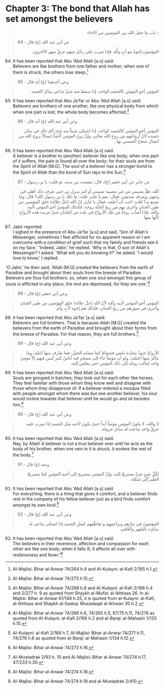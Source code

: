 Chapter 3: The bond that Allah has set amongst the believers
============================================================

<blockquote dir="rtl">
  <p>
- باب ما جعل الله بين المؤمنين من الاخاء
  </p>
</blockquote>

> 84 - عن أبي عبد الله (ع) قال  
<blockquote dir="rtl">
  <p>
 المؤمنون إخوةٌ بنو أبٍ وأُمّ، فإذا ضرب على رجُل منهم عرقٌ سهر
الآخَرون.
  </p>
</blockquote>

84. It has been reported that Abu 'Abd Allah [a.s] said:  
 Believers are like brothers from one father and mother; when one of
them is struck, the others lose sleep.[^1]

> 85 - وعن أحدهما (ع) أنه قال  
<blockquote dir="rtl">
  <p>
 المؤمِن أخو المؤمن كالجسَدِ الواحد، إذا سقط منه شئٌ تَداعى سائرُ
الجسد.
  </p>
</blockquote>

85. It has been reported that Abu Ja'far or Abu 'Abd Allah [a.s] said:  
 Believers are brothers of one another, like one physical body from
which when one part is lost, the whole body becomes affected.[^2]

> 86 - وعن أبي عبد الله (ع) أنه قال  
<blockquote dir="rtl">
  <p>
 المؤمن أخو المؤمن كالجسد الواحد، إذا اشتكى شيئاً منه وُجد ألمُ ذلك في
سائر جسده لأنّ أرواحهم مِن روح الله تعالى، وإنّ روح المؤمن لأشدُّ
اتصالاً بروح الله من اتصال شعاع الشمسِ بها.
  </p>
</blockquote>

86. It has been reported that Abu 'Abd Allah [a.s] said:  
 A believer is a brother to (another) believer like one body; when one
part of it suffers, the pain is found all over the body; for their souls
are from the Spirit of Allah [M.G]. The soul of a believer has a
stronger bond to the Spirit of Allah than the bond of Sun rays to the
Sun.[^3]

> 87 - عن جابر عن أبي جعفر (ع)، قال: تنفست بين يديه، ثم قلت: يا بن رسول
<blockquote dir="rtl">
  <p>
الله، همٌّ يصيبني من غير مصيبة تصيبني أو أمر ينـزل بي حتى تعرف ذلك
أهلي في وجهي ويعرفه صديقي. فقال: نعم يا جابر. قلت: ما ذلك يا بن رسول
الله؟ قال: وما تصنع به؟ قلت: احب أن أعلمه. فقال  
 يا جابرُ، إنّ الله (جلّ جلاله) خلقَ المؤمنين من طينِ الجنانِ وأجرى
بهم مِن ريح الجنّة روحَه، فكذلك المؤمنُ أخو المؤمن لأبيه وأمّه، فإذا
أصاب روحاً من تلك الأرواح في بلدة من البلدان شئٌ حزنت هذه الأرواح
لأنَّها منها.
  </p>
</blockquote>

87. Jabir reported:  
 I sighed in the presence of Abu Ja'far [a.s] and said, 'Son of Allah's
Messenger, sometimes I feel afflicted for no apparent reason or I am
overcome with a condition of grief such that my family and friends see
it on my face.' 'Indeed, Jabir,' he replied. 'Why is that, O son of
Allah's Messenger? I asked. 'What will you do knowing it?' he asked. 'I
would love to know,' I replied.

'O Jabir,' he then said, 'Allah [M.G] created the believers from the
earth of Paradise and brought about their souls from the breeze of
Paradise. Believers are thus full brothers; so, when one soul amongst
this group of souls is afflicted in any place, the rest are depressed,
for they are one.'[^4]

> 88 - وعن أبي جعفر (ع) قال  
<blockquote dir="rtl">
  <p>
 المؤمن أخو المؤمن لأبيه وأمّه لأنّ الله (جلّ جلاله) خلقَ المؤمنين مِن
طين الجِنان وأجرى في صوَرِهم من ريحِ الجنان، فلذلك هم إخوة لأبٍ وأُم.
  </p>
</blockquote>

88. It has been reported that Abu Ja'far [a.s] said:  
 Believers are full brothers. That is because Allah [M.G] created the
believers from the earth of Paradise and brought about their forms from
the breeze of Paradise. For that reason, they are full brothers.[^5]

> 89 - وعن أبي عبد الله (ع) قال  
<blockquote dir="rtl">
  <p>
 الأرواحُ جنودٌ مجنّدة تلتقي فتتشامّ كما تتشام الخيلُ، فما تعارف منها
ائتلفَ وما تناكرَ منها اختلفَ. ولو أن مؤمناً جاءَ إلى مسجدٍ فيه أناسٌ
كثير ليس فيهم إلاّ مؤمنٌ واحد لمالت روحُه إلى ذلك المؤمنِ حتى يجلسَ
إليه.
  </p>
</blockquote>

89. It has been reported that Abu 'Abd Allah [a.s] said:  
 Souls are grouped in batches; they look out for each other like horses.
They feel familiar with those whom they know well and disagree with
those whom they disapprove of. If a believer entered a mosque filled
with people amongst whom there was but one another believer, his soul
would incline towards that believer until he would go and sit besides
him.[^6]

> 90 - وعن أبي عبد الله (ع) قال  
<blockquote dir="rtl">
  <p>
 لا والله، لا يكونُ المؤمن مؤمناً أبداً حتىّ يكونَ لأخيه مثل الجسدِ
إذا ضرب عليه عرقٌ واحد تداعت له سائرُ عروقه.
  </p>
</blockquote>

90. It has been reported that Abu 'Abd Allah [a.s] said:  
 Nay, by Allah! A believer is not a true believer ever until he acts as
the body of his brother; when one vein in it is struck, it evokes the
rest of the body.[^7]

> 91 - وعنه (ع) قال  
<blockquote dir="rtl">
  <p>
 لكُلّ شئٍ شئٌ يستريحُ إليه، وإنّ المؤمنَ يستريح إلى أخيهِ المؤمنِ كما
يستريحُ الطّير ُإلى شَكله.
  </p>
</blockquote>

91. It has been reported that Abu 'Abd Allah [a.s] said:  
 For everything, there is a thing that gives it comfort; and a believer
finds rest in the company of his fellow believer just as a bird finds
comfort amongst its own kind.[^8]

> 92 - وعن أبي عبد الله (ع) قال  
<blockquote dir="rtl">
  <p>
 المؤمنونَ في تبارّهِم وتراحمِهِم و تعاطُفِهم كمثلِ الجسدِ إذا اشتكى
تداعى له سائرُه بالسّهر والحُمّى.
  </p>
</blockquote>

92. It has been reported that Abu 'Abd Allah [a.s] said:  
 The believers in their reverence, affection and compassion for each
other are like one body; when it falls ill, it affects all over with
restlessness and fever.”[^9]

[^1]: Al-Majlisi: Bihar al-Anwar 74/264 h.4 and Al-Kulayni: al-Kafi
2/165 h.1.

[^2]: Al-Majlisi: Bihar al-Anwar 74/273 h.15.

[^3]: Al-Majlisi: Bihar al-Anwar 74/268 h.8 and Al-Kulayni: al-Kafi
2/166 h.4 and 2/277 h. 9 as quoted from Shaykh al-Mufid: al-Ikhtisas 26.
In al-Majlisi: Bihar al-Anwar 61/148 h.25, it is quoted from al-Kulayni:
al-Kafi, al-Ikhtisas and Shaykh al-Saduq: Musadaqat al-Ikhwan 30 h.2.

[^4]: Al-Majlisi: Bihar al-Anwar 74/266 h.6, 74/265 h.5, 67/75 h.11,
74/276 as quoted from Al-Kulayni: al-Kafi 2/166 h.2 and al-Barqi:
al-Mahasin 1/133 h.10.

[^5]: Al-Kulayni: al-Kafi 2/166 h.7, Al-Majlisi: Bihar al-Anwar 74/271
h.11, 74/276 h.8 as quoted from al-Barqi: al-Mahasin 1/134 h.12.

[^6]: Al-Majlisi: Bihar al-Anwar 74/273 h.16.

[^7]: Al-Mustadrak 2/93 h. 10 and Al-Majlisi: Bihar al-Anwar 74/274
h.17, 47/233 h.30.

[^8]: Al-Majlisi: Bihar al-Anwar 74/274 h.18.

[^9]: Al-Majlisi: Bihar al-Anwar 74/274 h.19 and al-Mustadrak 2/410.


